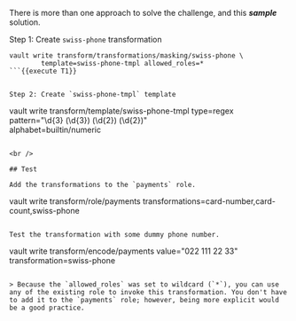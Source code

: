 There is more than one approach to solve the challenge, and this ***sample*** solution.

Step 1: Create `swiss-phone` transformation

```
vault write transform/transformations/masking/swiss-phone \
        template=swiss-phone-tmpl allowed_roles=*
```{{execute T1}}


Step 2: Create `swiss-phone-tmpl` template

```
vault write transform/template/swiss-phone-tmpl type=regex \
        pattern="\d{3} (\d{3}) (\d{2}) (\d{2})" \
        alphabet=builtin/numeric
```{{execute T1}}

<br />

## Test

Add the transformations to the `payments` role.

```
vault write transform/role/payments transformations=card-number,card-count,swiss-phone
```{{execute T1}}

Test the transformation with some dummy phone number.

```
vault write transform/encode/payments value="022 111 22 33" \
        transformation=swiss-phone
```{{execute T1}}

> Because the `allowed_roles` was set to wildcard (`*`), you can use any of the existing role to invoke this transformation. You don't have to add it to the `payments` role; however, being more explicit would be a good practice.

